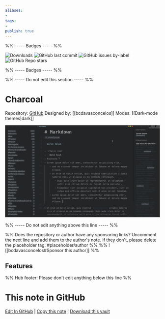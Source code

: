 ```yaml
---
aliases:
- 
tags: 
- 
publish: true
---
```


%% ----- Badges ----- %%

![Downloads](https://img.shields.io/badge/downloads-5788-573E7A?style=for-the-badge&logo=)
![GitHub last commit](https://img.shields.io/github/last-commit/bcdavasconcelos/Obsidian-Charcoal?color=573E7A&label=last%20update&logo=github&style=for-the-badge)
![GitHub issues by-label](https://img.shields.io/github/issues/bcdavasconcelos/Obsidian-Charcoal/help%20wanted?color=573E7A&logo=github&style=for-the-badge) 
![GitHub Repo stars](https://img.shields.io/github/stars/bcdavasconcelos/Obsidian-Charcoal?color=573E7A&logo=github&style=for-the-badge)

%% ----- Badges ----- %%

%% ----- Do not edit this section ----- %%

# Charcoal

Repository: [GitHub](https://github.com/bcdavasconcelos/Obsidian-Charcoal)
Designed by: [[bcdavasconcelos]]
Modes: [[Dark-mode themes|dark]]



![screenshot](https://github.com/bcdavasconcelos/Obsidian-Charcoal/raw/HEAD/charcoal.png)

%% ----- Do not edit anything above this line ----- %% 

%% Does the repository or author have any sponsoring links? Uncomment the next line and add them to the author's note. If they don't, please delete the placeholder tag: #placeholder/author %%
%% ![[bcdavasconcelos#Sponsor this author]] %%


## Features



%% Hub footer: Please don't edit anything below this line %%

# This note in GitHub

<span class="git-footer">[Edit In GitHub](https://github.dev/obsidian-community/obsidian-hub/blob/main/02%20-%20Community%20Expansions/02.05%20All%20Community%20Expansions/Themes/Charcoal.md "git-hub-edit-note") | [Copy this note](https://raw.githubusercontent.com/obsidian-community/obsidian-hub/main/02%20-%20Community%20Expansions/02.05%20All%20Community%20Expansions/Themes/Charcoal.md "git-hub-copy-note") | [Download this vault](https://github.com/obsidian-community/obsidian-hub/archive/refs/heads/main.zip "git-hub-download-vault") </span>

